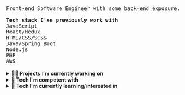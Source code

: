 <samp>
 Front-end Software Engineer with some back-end exposure. 
 <br><br>
 <b>Tech stack I've previously work with</b>
 <br/>
 JavaScript
  <br>
 React/Redux
  <br>
 HTML/CSS/SCSS
  <br>
 Java/Spring Boot
  <br>
 Node.js
 <br>
 PHP
 <br>
 AWS
</samp>
<br><br>
<details>
  <summary>
   <b>👩‍💼 Projects I'm currently working on</b>
  </summary>
 <ul>
  NPM tweakemoji-icons package
 </ul>
</details>
<details>
  <summary>
   <b>🌻 Tech I'm competent with</b>
  </summary>
 <ul>
  JavaScript
  <br>
  TypeScript
  <br>
  ReactJS/Redux
  <br>
  HTML/CSS/SCSS
  <br>
  Jest/Enzyme
</ul>  
</details>
<details>
  <summary>
   <b>📓 Tech I'm currently learning/interested in</b>
  </summary>
 <details>
   <summary>
    Work
   </summary>
  <ul>
  AWS (Cloud Practioner) 
  <br>
  Data Science/Kaggle/PyTorch etc. 
  <br> 
  Webpack/CLIs/NPM packages
</ul> 
 </details>
 <details>
  <summary>
   Misc.
 </summary>
 <ul>
  TC39
 </ul>
 </details>
</details>
